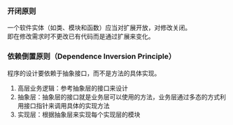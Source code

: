 ### 开闭原则
一个软件实体（如类、模块和函数）应当对扩展开放，对修改关闭。<br>
即在修改需求时不更改已有代码而是通过扩展来变化。
### 依赖倒置原则（Dependence Inversion Principle）
程序的设计要依赖于抽象接口，而不是方法的具体实现。
1. 高层业务逻辑：参考抽象层的接口来设计
2. 抽象层：抽象层的接口就是业务层可以使用的方法，业务层通过多态的方式利用接口指针来调用具体的实现方法
3. 实现层：根据抽象层来实现每个实现层的模块